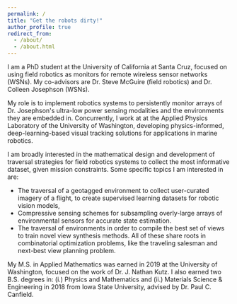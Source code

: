 ```yaml
---
permalink: /
title: "Get the robots dirty!"
author_profile: true
redirect_from:
  - /about/
  - /about.html
---
```


I am a PhD student at the University of California at Santa Cruz, focused on
using field robotics as monitors for remote wireless sensor networks (WSNs).
My co-advisors are Dr. Steve McGuire (field robotics) and Dr. Colleen Josephson
(WSNs).

My role is to implement robotics systems to persistently monitor arrays of Dr.
Josephson's ultra-low power sensing modalities and the environments they are
embedded in.
Concurrently, I work at at the Applied Physics Laboratory of the University of
Washington, developing physics-informed, deep-learning-based visual tracking
solutions for applications in marine robotics.

I am broadly interested in the mathematical design and development of traversal
strategies for field robotics systems to collect the most informative dataset,
given mission constraints.
Some specific topics I am interested in are:
+ The traversal of a geotagged environment to collect user-curated imagery of a
flight, to create supervised learning datasets for robotic vision models,
+ Compressive sensing schemes for subsampling overly-large arrays of
environmental sensors for accurate state estimation.
+ The traversal of environments in order to compile the best set of views to
train novel view synthesis methods.
All of these share roots in combinatorial optimization problems, like the
traveling salesman and next-best view planning problem.

My M.S. in Applied Mathematics was earned in 2019 at the University of
Washington, focused on the work of Dr. J. Nathan Kutz.
I also earned two B.S. degrees in: (i.) Physics and Mathematics and (ii.)
Materials Science & Engineering in 2018 from Iowa State University, advised by
Dr. Paul C. Canfield.
